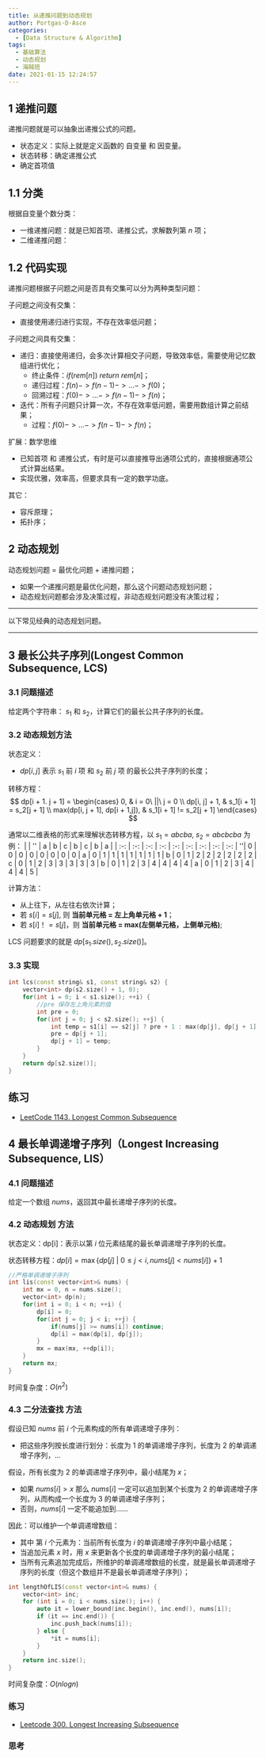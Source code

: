 ```yaml
---
title: 从递推问题到动态规划
author: Portgas·D·Asce
categories:
  - [Data Structure & Algorithm]
tags:
  - 基础算法
  - 动态规划
  - 海贼班
date: 2021-01-15 12:24:57
---
```


## 1 递推问题

递推问题就是可以抽象出递推公式的问题。
- 状态定义：实际上就是定义函数的 自变量 和 因变量。
- 状态转移：确定递推公式
- 确定首项值

## 1.1 分类
根据自变量个数分类：
- 一维递推问题：就是已知首项、递推公式，求解数列第 $n$ 项；
- 二维递推问题：

## 1.2 代码实现
递推问题根据子问题之间是否具有交集可以分为两种类型问题：

子问题之间没有交集：
- 直接使用递归进行实现，不存在效率低问题；

子问题之间具有交集：
- 递归：直接使用递归，会多次计算相交子问题，导致效率低，需要使用记忆数组进行优化；
  - 终止条件：$if(rem[n])\ return\ rem[n]$；
  - 递归过程：$f(n)->f(n - 1)->...->f(0)$；
  - 回溯过程：$f(0)->...->f(n - 1)->f(n)$；
- 迭代：所有子问题只计算一次，不存在效率低问题，需要用数组计算之前结果；
  - 过程：$f(0)->...->f(n - 1)->f(n)$；

扩展：数学思维
- 已知首项 和 递推公式，有时是可以直接推导出通项公式的，直接根据通项公式计算出结果。
- 实现优雅，效率高，但要求具有一定的数学功底。

其它：
- 容斥原理；
- 拓扑序；



## 2 动态规划

动态规划问题 = 最优化问题 + 递推问题；
- 如果一个递推问题是最优化问题，那么这个问题动态规划问题；
- 动态规划问题都会涉及决策过程，非动态规划问题没有决策过程；

---
以下常见经典的动态规划问题。

---

## 3 最长公共子序列(Longest Common Subsequence, LCS)
### 3.1 问题描述
给定两个字符串： $s_1$ 和 $s_2$，计算它们的最长公共子序列的长度。

### 3.2 动态规划方法

状态定义：
- $dp[i, j]$ 表示 $s_1$ 前 $i$ 项 和 $s_2$ 前 $j$ 项 的最长公共子序列的长度；

转移方程：
$$
dp[i + 1. j + 1] =
\begin{cases}
0, & i = 0\ ||\ j = 0 \\
dp[i, j] + 1,  & s_1[i + 1] = s_2[j + 1] \\
max(dp[i, j + 1], dp[i + 1,j]), & s_1[i + 1] != s_2[j + 1]
\end{cases}
$$

通常以二维表格的形式来理解状态转移方程，以 $s_1 = abcba$, $s_2 = abcbcba$ 为例：
|     | '' | a | b | c | b | c | b | a |
| :-: | :-: | :-: | :-: | :-: | :-: | :-: | :-: | :-: |
''| 0 | 0 | 0 | 0 | 0 | 0 | 0 | 0 |
a | 0 | 1 | 1 | 1 | 1 | 1 | 1 | 1 |
b | 0 | 1 | 2 | 2 | 2 | 2 | 2 | 2 |
c | 0 | 1 | 2 | 3 | 3 | 3 | 3 | 3 |
b | 0 | 1 | 2 | 3 | 4 | 4 | 4 | 4 |
a | 0 | 1 | 2 | 3 | 4 | 4 | 4 | 5 |

计算方法：
- 从上往下，从左往右依次计算；
- 若 $s[i] = s[j]$, 则 **当前单元格 = 左上角单元格 + 1**；
- 若 $s[i] ！= s[j]$，则 **当前单元格 = max(左侧单元格，上侧单元格)**;

LCS 问题要求的就是 $dp[s_1.size(), s_2.size()]$。

### 3.3 实现
```cpp
int lcs(const string& s1, const string& s2) {
    vector<int> dp(s2.size() + 1, 0);
    for(int i = 0; i < s1.size(); ++i) {
        //pre 保存左上角元素的值
        int pre = 0;
        for(int j = 0; j < s2.size(); ++j) {
            int temp = s1[i] == s2[j] ? pre + 1 : max(dp[j], dp[j + 1]);
            pre = dp[j + 1];
            dp[j + 1] = temp;
        }
    }
    return dp[s2.size()];
}
```

## 练习
- [LeetCode 1143. Longest Common Subsequence](https://leetcode.com/problems/longest-common-subsequence/)

## 4 最长单调递增子序列（Longest Increasing Subsequence, LIS）
### 4.1 问题描述

给定一个数组 $nums$，返回其中最长递增子序列的长度。

### 4.2 动态规划 方法
状态定义：dp[i]：表示以第 $i$ 位元素结尾的最长单调递增子序列的长度。

状态转移方程：$dp[i] = \max{\{dp[j]\ |\ 0 \le j \lt i, nums[j] \lt nums[i]\}} + 1$

```cpp
//严格单调递增子序列
int lis(const vector<int>& nums) {
    int mx = 0, n = nums.size();
	vector<int> dp(n);
	for(int i = 0; i < n; ++i) {
	    dp[i] = 0;
		for(int j = 0; j < i; ++j) {
		    if(nums[j] >= nums[i]) continue;
			dp[i] = max(dp[i], dp[j]);
		}
		mx = max(mx, ++dp[i]);
	}
	return mx;
}
```

时间复杂度：$O(n^2)$

### 4.3 二分法查找 方法
假设已知 $nums$ 前 $i$ 个元素构成的所有单调递增子序列：
- 把这些序列按长度进行划分：长度为 1 的单调递增子序列，长度为 2 的单调递增子序列，...

假设，所有长度为 2 的单调递增子序列中，最小结尾为 $x$；
- 如果 $nums[i] > x$ 那么 $nums[i]$ 一定可以追加到某个长度为 2 的单调递增子序列，从而构成一个长度为 3 的单调递增子序列；
- 否则，$nums[i]$ 一定不能追加到......  

因此：可以维护一个单调递增数组：
- 其中 第 $i$ 个元素为：当前所有长度为 $i$ 的单调递增子序列中最小结尾；
- 当追加元素 $x$ 时，用 $x$ 来更新各个长度的单调递增子序列的最小结尾；
- 当所有元素追加完成后，所维护的单调递增数组的长度，就是最长单调递增子序列的长度（但这个数组并不是最长单调递增子序列）；

```cpp
int lengthOfLIS(const vector<int>& nums) {
	vector<int> inc;
	for (int i = 0; i < nums.size(); i++) {
		auto it = lower_bound(inc.begin(), inc.end(), nums[i]);
		if (it == inc.end()) {
            inc.push_back(nums[i]);
        } else {
            *it = nums[i];
        }	
	}
	return inc.size();
}
```

时间复杂度：$O(nlogn)$

### 练习
- [Leetcode 300. Longest Increasing Subsequence](https://leetcode.com/problems/longest-increasing-subsequence/)

### 思考


